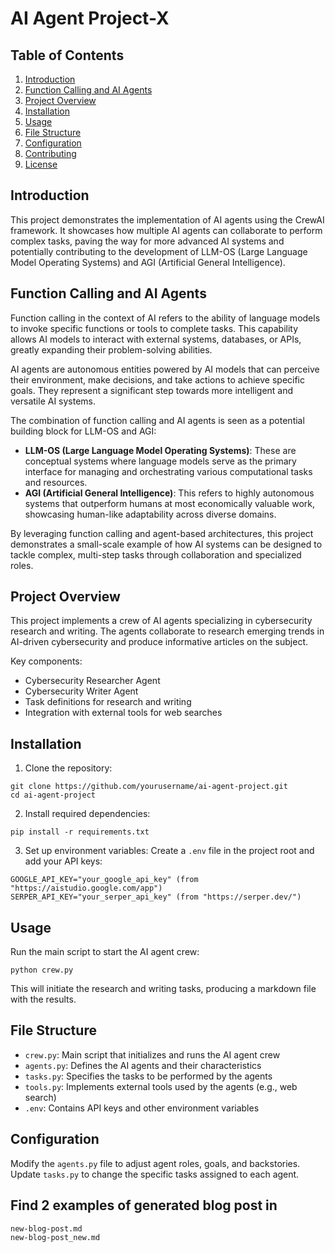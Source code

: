 # AI Agent Project-X

## Table of Contents
1. [Introduction](#introduction)
2. [Function Calling and AI Agents](#function-calling-and-ai-agents)
3. [Project Overview](#project-overview)
4. [Installation](#installation)
5. [Usage](#usage)
6. [File Structure](#file-structure)
7. [Configuration](#configuration)
8. [Contributing](#contributing)
9. [License](#license)

## Introduction

This project demonstrates the implementation of AI agents using the CrewAI framework. It showcases how multiple AI agents can collaborate to perform complex tasks, paving the way for more advanced AI systems and potentially contributing to the development of LLM-OS (Large Language Model Operating Systems) and AGI (Artificial General Intelligence).

## Function Calling and AI Agents

Function calling in the context of AI refers to the ability of language models to invoke specific functions or tools to complete tasks. This capability allows AI models to interact with external systems, databases, or APIs, greatly expanding their problem-solving abilities.

AI agents are autonomous entities powered by AI models that can perceive their environment, make decisions, and take actions to achieve specific goals. They represent a significant step towards more intelligent and versatile AI systems.

The combination of function calling and AI agents is seen as a potential building block for LLM-OS and AGI:

- **LLM-OS (Large Language Model Operating Systems)**: These are conceptual systems where language models serve as the primary interface for managing and orchestrating various computational tasks and resources.
- **AGI (Artificial General Intelligence)**: This refers to highly autonomous systems that outperform humans at most economically valuable work, showcasing human-like adaptability across diverse domains.

By leveraging function calling and agent-based architectures, this project demonstrates a small-scale example of how AI systems can be designed to tackle complex, multi-step tasks through collaboration and specialized roles.

## Project Overview

This project implements a crew of AI agents specializing in cybersecurity research and writing. The agents collaborate to research emerging trends in AI-driven cybersecurity and produce informative articles on the subject.

Key components:
- Cybersecurity Researcher Agent
- Cybersecurity Writer Agent
- Task definitions for research and writing
- Integration with external tools for web searches

## Installation

1. Clone the repository:
```
git clone https://github.com/yourusername/ai-agent-project.git
cd ai-agent-project
```

2. Install required dependencies:
```
pip install -r requirements.txt
```

3. Set up environment variables:
Create a `.env` file in the project root and add your API keys:
```
GOOGLE_API_KEY="your_google_api_key" (from "https://aistudio.google.com/app")
SERPER_API_KEY="your_serper_api_key" (from "https://serper.dev/")
```

## Usage

Run the main script to start the AI agent crew:
```
python crew.py
```

This will initiate the research and writing tasks, producing a markdown file with the results.

## File Structure

- `crew.py`: Main script that initializes and runs the AI agent crew
- `agents.py`: Defines the AI agents and their characteristics
- `tasks.py`: Specifies the tasks to be performed by the agents
- `tools.py`: Implements external tools used by the agents (e.g., web search)
- `.env`: Contains API keys and other environment variables

## Configuration

Modify the `agents.py` file to adjust agent roles, goals, and backstories. Update `tasks.py` to change the specific tasks assigned to each agent.

## Find 2 examples of generated blog post in
```
new-blog-post.md
new-blog-post_new.md
```
